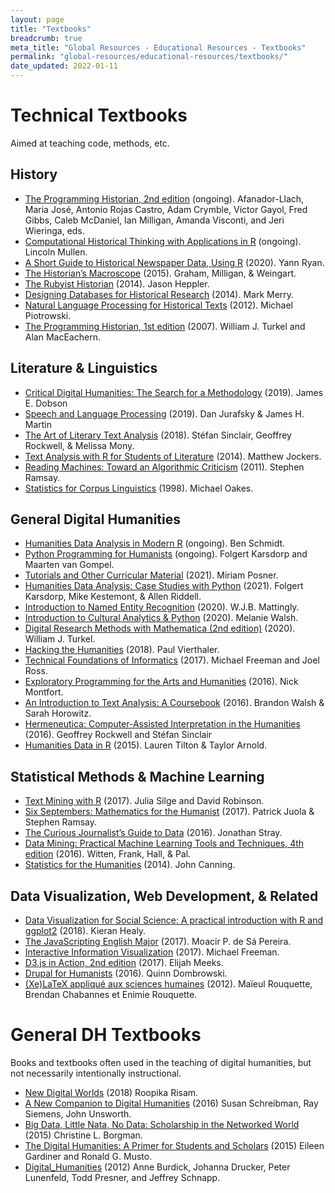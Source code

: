 ```yaml
---
layout: page
title: "Textbooks"
breadcrumb: true
meta_title: "Global Resources - Educational Resources - Textbooks"
permalink: "global-resources/educational-resources/textbooks/"
date_updated: 2022-01-11
---
```

# Technical Textbooks
Aimed at teaching code, methods, etc. 

## History
 -  [The Programming Historian, 2nd edition](https://programminghistorian.org/) (ongoing). Afanador-Llach, Maria José, Antonio Rojas Castro, Adam Crymble, Víctor Gayol, Fred Gibbs, Caleb McDaniel, Ian Milligan, Amanda Visconti, and Jeri Wieringa, eds. 
 -  [Computational Historical Thinking with Applications in R](http://dh-r.lincolnmullen.com/) (ongoing). Lincoln Mullen.
 -  [A Short Guide to Historical Newspaper Data, Using R](https://bookdown.org/yann_ryan/r-for-newspaper-data/) (2020). Yann Ryan.
 -  [The Historian’s Macroscope](http://www.themacroscope.org/2.0/) (2015). Graham, Milligan, & Weingart.
 -  [The Rubyist Historian](http://hepplerj.github.io/rubyist-historian/) (2014). Jason Heppler. 
 -  [Designing Databases for Historical Research](https://port.sas.ac.uk/mod/book/view.php?id=75&chapterid=124) (2014). Mark Merry.
 -  [Natural Language Processing for Historical Texts](https://nlphist.hypotheses.org/) (2012). Michael Piotrowski. 
 -  [The Programming Historian, 1st edition](http://niche-canada.org/wp-content/uploads/2013/09/programming-historian-1.pdf) (2007). William J. Turkel and Alan MacEachern. 

## Literature & Linguistics
 -  [Critical Digital Humanities: The Search for a Methodology](https://www.press.uillinois.edu/books/catalog/48xfp2zp9780252042270.html) (2019). James E. Dobson 
 -  [Speech and Language Processing](https://web.stanford.edu/~jurafsky/slp3/) (2019). Dan Jurafsky & James H. Martin
 -  [The Art of Literary Text Analysis](https://github.com/sgsinclair/alta/blob/master/ipynb/ArtOfLiteraryTextAnalysis.ipynb) (2018). Stéfan Sinclair, Geoffrey Rockwell, & Melissa Mony.
 -  [Text Analysis with R for Students of Literature](http://www.matthewjockers.net/text-analysis-with-r-for-students-of-literature/) (2014). Matthew Jockers.
 -  [Reading Machines: Toward an Algorithmic Criticism](https://www.press.uillinois.edu/books/catalog/75tms2pw9780252036415.html) (2011). Stephen Ramsay.
 -  [Statistics for Corpus Linguistics](https://www.amazon.com/Statistics-Linguistics-Edinburgh-Textbooks-Empirical/dp/0748608176) (1998). Michael Oakes. 

## General Digital Humanities
 -  [Humanities Data Analysis in Modern R](http://benschmidt.org/HDA/index.html) (ongoing). Ben Schmidt.
 -  [Python Programming for Humanists](http://www.karsdorp.io/python-course/) (ongoing). Folgert Karsdorp and Maarten van Gompel.  
 -  [Tutorials and Other Curricular Material](http://miriamposner.com/blog/tutorials-ive-written/) (2021). Miriam Posner.
 -  [Humanities Data Analysis: Case Studies with Python](https://press.princeton.edu/books/hardcover/9780691172361/humanities-data-analysis) (2021). Folgert Karsdorp, Mike Kestemont, & Allen Riddell.
 -  [Introduction to Named Entity Recognition](http://ner.pythonhumanities.com/) (2020). W.J.B. Mattingly.
 -  [Introduction to Cultural Analytics & Python](https://melaniewalsh.github.io/Intro-Cultural-Analytics/welcome.html) (2020). Melanie Walsh.
 -  [Digital Research Methods with Mathematica (2nd edition)](https://williamjturkel.net/digital-research-methods-with-mathematica/) (2020). William J. Turkel. 
 -  [Hacking the Humanities](https://www.youtube.com/playlist?list=PL6kqrM2i6BPIpEF5yHPNkYhjHm-FYWh17) (2018). Paul Vierthaler. 
 -  [Technical Foundations of Informatics](https://info201.github.io/index.html) (2017). Michael Freeman and Joel Ross.
 -  [Exploratory Programming for the Arts and Humanities](https://www.amazon.com/Exploratory-Programming-Arts-Humanities-Press/dp/0262034204/ref=tmm_hrd_swatch_0?_encoding=UTF8&qid=1488129778&sr=1-1) (2016). Nick Montfort. 
 -  [An Introduction to Text Analysis: A Coursebook](http://walshbr.com/textanalysiscoursebook/) (2016). Brandon Walsh & Sarah Horowitz.
 -  [Hermeneutica: Computer-Assisted Interpretation in the Humanities](https://mitpress.mit.edu/books/hermeneutica) (2016). Geoffrey Rockwell and Stéfan Sinclair
 -  [Humanities Data in R](https://humanitiesdata.org/) (2015). Lauren Tilton & Taylor Arnold.  

## Statistical Methods & Machine Learning
 -  [Text Mining with R](https://www.tidytextmining.com/) (2017). Julia Silge and David Robinson. 
 -  [Six Septembers: Mathematics for the Humanist](https://digitalcommons.unl.edu/zeabook/55/) (2017). Patrick Juola & Stephen Ramsay. 
 -  [The Curious Journalist’s Guide to Data](https://towcenter.gitbooks.io/curious-journalist-s-guide-to-data/content/) (2016). Jonathan Stray. 
 -  [Data Mining: Practical Machine Learning Tools and Techniques, 4th edition](https://www.amazon.com/Data-Mining-Fourth-Techniques-Management/dp/0128042915/ref=mt_paperback?_encoding=UTF8&me=) (2016). Witten, Frank, Hall, & Pal. 
 -  [Statistics for the Humanities](http://statisticsforhumanities.net/book/) (2014). John Canning. 
 
## Data Visualization, Web Development, & Related
 -  [Data Visualization for Social Science: A practical introduction with R and ggplot2](http://socviz.co/) (2018). Kieran Healy.
 -  [The JavaScripting English Major](https://the-javascripting-english-major.org/v1/) (2017). Moacir P. de Sá Pereira. 
 -  [Interactive Information Visualization](https://info474-s17.github.io/book/index.html) (2017). Michael Freeman. 
 -  [D3.js in Action, 2nd edition](https://www.manning.com/books/d3js-in-action-second-edition) (2017). Elijah Meeks. 
 -  [Drupal for Humanists](http://drupal.forhumanists.org/book) (2016). Quinn Dombrowski. 
 -  [(Xe)LaTeX appliqué aux sciences humaines](http://geekographie.maieul.net/95) (2012). Maïeul Rouquette, Brendan Chabannes et Enimie Rouquette. 
 
# General DH Textbooks 
Books and textbooks often used in the teaching of digital humanities, but not necessarily intentionally instructional.

 -  [New Digital Worlds](http://www.nupress.northwestern.edu/content/new-digital-worlds) (2018) Roopika Risam.
 -  [A New Companion to Digital Humanities](https://books.google.com/books?id=VFTKCQAAQBAJ) (2016) Susan Schreibman, Ray Siemens, John Unsworth.
 -  [Big Data, Little Nata, No Data: Scholarship in the Networked World](https://books.google.com/books?id=pb8vBgAAQBAJ) (2015) Christine L. Borgman.
 -  [The Digital Humanities: A Primer for Students and Scholars](https://books.google.com/books?id=KVzmCQAAQBAJ) (2015) Eileen Gardiner and Ronald G. Musto.
 -  [Digital_Humanities](https://books.google.com/books?id=i-LxCwAAQBAJ) (2012) Anne Burdick, Johanna Drucker, Peter Lunenfeld, Todd Presner, and Jeffrey Schnapp. 
